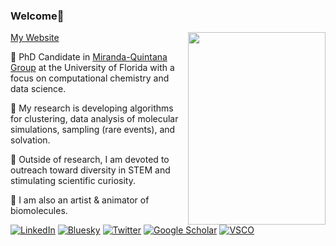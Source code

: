 ### Welcome👋
<img src="0001-0300.gif" width="220" height="308" align="right"></a>
<a href="https://lexin-chen.github.io/" target="_blank" rel="noopener noreferrer">My Website</a>
<p> 💠 PhD Candidate in <a href="https://github.com/mqcomplab" target="_blank" rel="noopener noreferrer">Miranda-Quintana Group</a> at the University of Florida with a focus on computational chemistry and data science.<p/>
<p> 💠 My research is developing algorithms for clustering, data analysis of molecular simulations, sampling (rare events), and solvation. <p/>
<p> 💠 Outside of research, I am devoted to outreach toward diversity in STEM and stimulating scientific curiosity. 
<p> 💠 I am also an artist & animator of biomolecules. </p>

<a href="https://www.linkedin.com/in/lexinc/" target="_blank" rel="noopener noreferrer"><img alt="LinkedIn" src="https://img.shields.io/badge/-Lexin%20Chen-0A66C2?style=flat-square&logo=Linkedin&logoColor=white&link=https://www.linkedin.com/in/lexinc/"></a>
<a href="https://bsky.app/profile/lexinc.bsky.social" target="_blank" rel="noopener noreferrer"><img alt="Bluesky" src="https://img.shields.io/badge/-lexinc-ffffff?style=flat-square&logo=Bluesky&logoColor=#0285FF&link=https://bsky.app/profile/lexinc.bsky.social/"></a> 
<a href="https://twitter.com/lexinc_" target="_blank" rel="noopener noreferrer"><img alt="Twitter" src="https://img.shields.io/badge/-lexinc__-000000?style=flat-square&logo=X&logoColor=white&link=https://twitter.com/lexinc_/"></a> 
<a href="https://scholar.google.com/citations?user=eQoWP6oAAAAJ&hl=en" target="_blank" rel="noopener noreferrer"><img alt="Google Scholar" src="https://img.shields.io/badge/-Lexin_Chen-4285F4?style=flat-square&logo=GoogleScholar&logoColor=white&link=https://scholar.google.com/citations?user=eQoWP6oAAAAJ&hl=en" target="_blank" rel="noopener noreferrer"></a>
<a href="http://vsco.co/-lexin" target="_blank" rel="noopener noreferrer"><img alt="VSCO" src="https://img.shields.io/badge/---lexin-ffffff?style=flat-square&logo=VSCO&logoColor=black&link=https://vsco.co/-lexin/"></a>

